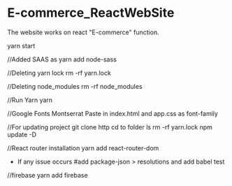 # E-commerce_ReactWebSite

The website works on react "E-commerce" function.

yarn start

//Added SAAS as
yarn add node-sass

//Deleting yarn lock
rm -rf yarn.lock

//Deleting node_modules
rm -rf node_modules

//Run Yarn
yarn

//Google Fonts Montserrat
Paste in index.html and app.css as font-family

//For updating project
git clone http
cd to folder
ls
rm -rf yarn.lock
npm update -D

//React router installation
yarn add react-router-dom

- If any issue occurs
  #add package-json > resolutions and add babel test


//firebase
yarn add firebase

